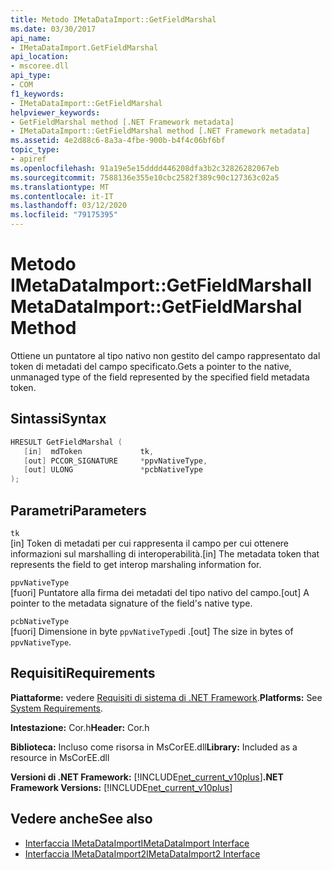 ```yaml
---
title: Metodo IMetaDataImport::GetFieldMarshal
ms.date: 03/30/2017
api_name:
- IMetaDataImport.GetFieldMarshal
api_location:
- mscoree.dll
api_type:
- COM
f1_keywords:
- IMetaDataImport::GetFieldMarshal
helpviewer_keywords:
- GetFieldMarshal method [.NET Framework metadata]
- IMetaDataImport::GetFieldMarshal method [.NET Framework metadata]
ms.assetid: 4e2d88c6-8a3a-4fbe-900b-b4f4c06bf6bf
topic_type:
- apiref
ms.openlocfilehash: 91a19e5e15dddd446208dfa3b2c32826282067eb
ms.sourcegitcommit: 7588136e355e10cbc2582f389c90c127363c02a5
ms.translationtype: MT
ms.contentlocale: it-IT
ms.lasthandoff: 03/12/2020
ms.locfileid: "79175395"
---
```

# <a name="imetadataimportgetfieldmarshal-method"></a><span data-ttu-id="6e0ff-102">Metodo IMetaDataImport::GetFieldMarshal</span><span class="sxs-lookup"><span data-stu-id="6e0ff-102">IMetaDataImport::GetFieldMarshal Method</span></span>
<span data-ttu-id="6e0ff-103">Ottiene un puntatore al tipo nativo non gestito del campo rappresentato dal token di metadati del campo specificato.</span><span class="sxs-lookup"><span data-stu-id="6e0ff-103">Gets a pointer to the native, unmanaged type of the field represented by the specified field metadata token.</span></span>  
  
## <a name="syntax"></a><span data-ttu-id="6e0ff-104">Sintassi</span><span class="sxs-lookup"><span data-stu-id="6e0ff-104">Syntax</span></span>  
  
```cpp  
HRESULT GetFieldMarshal (  
   [in]  mdToken             tk,
   [out] PCCOR_SIGNATURE     *ppvNativeType,  
   [out] ULONG               *pcbNativeType
);  
```  
  
## <a name="parameters"></a><span data-ttu-id="6e0ff-105">Parametri</span><span class="sxs-lookup"><span data-stu-id="6e0ff-105">Parameters</span></span>  
 `tk`  
 <span data-ttu-id="6e0ff-106">[in] Token di metadati per cui rappresenta il campo per cui ottenere informazioni sul marshalling di interoperabilità.</span><span class="sxs-lookup"><span data-stu-id="6e0ff-106">[in] The metadata token that represents the field to get interop marshaling information for.</span></span>  
  
 `ppvNativeType`  
 <span data-ttu-id="6e0ff-107">[fuori] Puntatore alla firma dei metadati del tipo nativo del campo.</span><span class="sxs-lookup"><span data-stu-id="6e0ff-107">[out] A pointer to the metadata signature of the field's native type.</span></span>  
  
 `pcbNativeType`  
 <span data-ttu-id="6e0ff-108">[fuori] Dimensione in byte `ppvNativeType`di .</span><span class="sxs-lookup"><span data-stu-id="6e0ff-108">[out] The size in bytes of `ppvNativeType`.</span></span>  
  
## <a name="requirements"></a><span data-ttu-id="6e0ff-109">Requisiti</span><span class="sxs-lookup"><span data-stu-id="6e0ff-109">Requirements</span></span>  
 <span data-ttu-id="6e0ff-110">**Piattaforme:** vedere [Requisiti di sistema di .NET Framework](../../../../docs/framework/get-started/system-requirements.md).</span><span class="sxs-lookup"><span data-stu-id="6e0ff-110">**Platforms:** See [System Requirements](../../../../docs/framework/get-started/system-requirements.md).</span></span>  
  
 <span data-ttu-id="6e0ff-111">**Intestazione:** Cor.h</span><span class="sxs-lookup"><span data-stu-id="6e0ff-111">**Header:** Cor.h</span></span>  
  
 <span data-ttu-id="6e0ff-112">**Biblioteca:** Incluso come risorsa in MsCorEE.dll</span><span class="sxs-lookup"><span data-stu-id="6e0ff-112">**Library:** Included as a resource in MsCorEE.dll</span></span>  
  
 <span data-ttu-id="6e0ff-113">**Versioni di .NET Framework:** [!INCLUDE[net_current_v10plus](../../../../includes/net-current-v10plus-md.md)]</span><span class="sxs-lookup"><span data-stu-id="6e0ff-113">**.NET Framework Versions:** [!INCLUDE[net_current_v10plus](../../../../includes/net-current-v10plus-md.md)]</span></span>  
  
## <a name="see-also"></a><span data-ttu-id="6e0ff-114">Vedere anche</span><span class="sxs-lookup"><span data-stu-id="6e0ff-114">See also</span></span>

- [<span data-ttu-id="6e0ff-115">Interfaccia IMetaDataImport</span><span class="sxs-lookup"><span data-stu-id="6e0ff-115">IMetaDataImport Interface</span></span>](../../../../docs/framework/unmanaged-api/metadata/imetadataimport-interface.md)
- [<span data-ttu-id="6e0ff-116">Interfaccia IMetaDataImport2</span><span class="sxs-lookup"><span data-stu-id="6e0ff-116">IMetaDataImport2 Interface</span></span>](../../../../docs/framework/unmanaged-api/metadata/imetadataimport2-interface.md)
